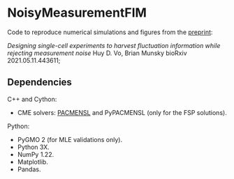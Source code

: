 # NoisyMeasurementFIM
Code to reproduce numerical simulations and figures from the [preprint](https://doi.org/10.1101/2021.05.11.443611):

_Designing single-cell experiments to harvest fluctuation information while rejecting measurement noise_
Huy D. Vo, Brian Munsky
bioRxiv 2021.05.11.443611;

## Dependencies
C++ and Cython:
- CME solvers: [PACMENSL](https://github.com/voduchuy/pacmensl) and PyPACMENSL (only for the FSP solutions).

Python:
- PyGMO 2 (for MLE validations only).
- Python 3X.
- NumPy 1.22.
- Matplotlib.
- Pandas.

## 
